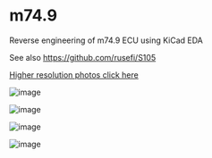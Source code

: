 # m74.9

Reverse engineering of m74.9 ECU using KiCad EDA

See also https://github.com/rusefi/S105


[Higher resolution photos click here](https://github.com/rusefi/m74.9/tree/main/hardware/photos)

![image](https://user-images.githubusercontent.com/48498823/227583498-80442959-3242-4e5b-9fe8-e7c52218f11b.png)

![image](https://user-images.githubusercontent.com/48498823/227583575-2fd87d4a-6654-4e45-9cb4-1cc4cd39187f.png)

![image](https://user-images.githubusercontent.com/48498823/227583649-ec6aa5c3-13b4-43c5-97b8-26e39b791be4.png)

![image](https://user-images.githubusercontent.com/48498823/227583669-04659ed9-9409-4b2e-aba5-262b69cb0ad3.png)
